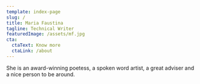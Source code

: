 ```yaml
---
template: index-page
slug: /
title: Maria Faustina
tagline: Technical Writer
featuredImage: /assets/mf.jpg
cta:
  ctaText: Know more
  ctaLink: /about
---
```

She is an award-winning poetess, a spoken word artist,  a great adviser and a nice person to be around.